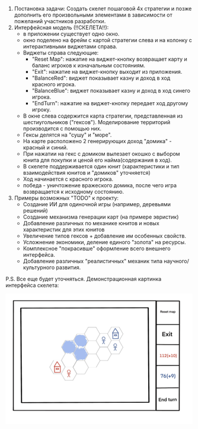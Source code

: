 1) Постановка задачи: 
Создать скелет пошаговой 4x стратегии и позже дополнить его произвольными элементами в зависимости от пожеланий участников разработки.
2) Интерфейсная модель (!!СКЕЛЕТА!!):
	- в приложении существует одно окно.
	- окно поделено на фрейм с картой стратегии слева и на колонку с интерактивными
	виджетами справа.
	- Виджеты справа следующие:
		- "Reset Map": нажатие на виджет-кнопку возвращает карту и баланс игроков к изначальным состояниям.
		- "Exit": нажатие на виджет-кнопку выходит из приложения.
		- "BalanceRed": виджет показывает казну и доход в ход красного игрока.
		- "BalanceBlue": виджет показывает казну и доход в ход синего игрока.
		- "EndTurn": нажатие на виджет-кнопку передает ход другому игроку.
	- В окне слева содержится карта стратегии, представленная из шестиугольников ("гексов"). Моделирование территорий
	производится с помощью них.
	- Гексы делятся на "сушу" и "море".
	- На карте расположено 2 генерирующих доход "домика" - красный и синий.
	- При нажатии на гекс с домиком вылезает окошко с выбором юнита для покупки и ценой его найма(содержания в ход).
	- В скелете поддерживается один юнит (характеристики и тип взаимодействия юнитов и "домиков" уточняется)
	- Ход начинается с красного игрока.
	- победа - уничтожение вражеского домика, после чего игра возвращается к исходному состоянию.
3) Примеры возможных "TODO" к проекту:
	- Создание ИИ для одиночной игры (например, деревьями решений)
	- Создание механизма генерации карт (на примере эвристик)
	- Добавление различных по механике юнитов и новых характеристик для этих юнитов
	- Увеличение типов гексов + добавление им особенных свойств.
	- Усложнение экономики, деление единого "золота" на ресурсы.
	- Комплексное "покрасивше" оформление всего внешнего интерфейса.
	- Добавление различных "реалистичных" механик типа научного/культурного развития.

P.S. Все еще будет уточняться. Демонстрационная картинка интерфейса скелета:
<p align="center">
  <img src="./documentation/images/miniciv.jpg" width="700" title="hover text">
</p>
